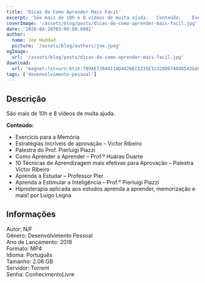 ```yaml
---
title: 'Dicas de Como Aprender Mais Fácil'
excerpt: 'São mais de 10h e 8 vídeos de muita ajuda.   Conteúdo:    Exercício para a Memória  Estratégias Incríveis de aprovação – Victor Ribeiro  Palestra do Prof. Pierluigi Piazzi  Como Aprender a Aprender – Prof.º Huáras Duarte  10 Técnicas'
coverImage: '/assets/blog/posts/dicas-de-como-aprender-mais-facil.jpg'
date: '2020-04-28T03:00:00.000Z'
author:
  name: Joe Haddad
  picture: '/assets/blog/authors/joe.jpeg'
ogImage:
  url: '/assets/blog/posts/dicas-de-como-aprender-mais-facil.jpg'
download:
  url: 'magnet:?xt=urn:btih:789AE7384411AD4426EC1235E11320D67404D542&dn=Como%20Aprender%20Mais%20F%c3%a1cil&tr=udp%3a%2f%2fopentor.org%3a2710%2fannounce&tr=udp%3a%2f%2ftracker.tiny-vps.com%3a6969%2fannounce&tr=udp%3a%2f%2ftracker.cyberia.is%3a6969%2fannounce&tr=udp%3a%2f%2f9.rarbg.to%3a2920%2fannounce&tr=udp%3a%2f%2f9.rarbg.me%3a2970%2fannounce'
tags: ['desenvolvimento-pessoal']
---
```

<h2>Descrição</h2>
<p></p><p>São mais de 10h e 8 vídeos de muita ajuda.</p><p><strong>Conteúdo:</strong></p><ul><li>Exercício para a Memória</li><li>Estratégias Incríveis de aprovação – Victor Ribeiro</li><li>Palestra do Prof. Pierluigi Piazzi</li><li>Como Aprender a Aprender – Prof.º Huáras Duarte</li><li>10 Técnicas de Aprendizagem mais efetivas para Aprovação – Palestra Victor Ribeiro</li><li>Aprenda a Estudar – Professor Pier</li><li>Aprenda a Estimular a Inteligência – Prof.º Pierluigi Piazzi</li><li>Hipnoterapia aplicada aos estudos aprenda a aprender, memorização e mais! por Luigo Legna</li></ul><h2>Informações</h2><p>Autor: N/F<br/>Gênero: Desenvolvimento Pessoal<br/>Ano de Lançamento: 2018<br/>Formato: MP4<br/>Idioma: Português<br/>Tamanho: 2.06 GB<br/>Servidor: Torrent<br/>Senha: ConhecimentoLivre</p>